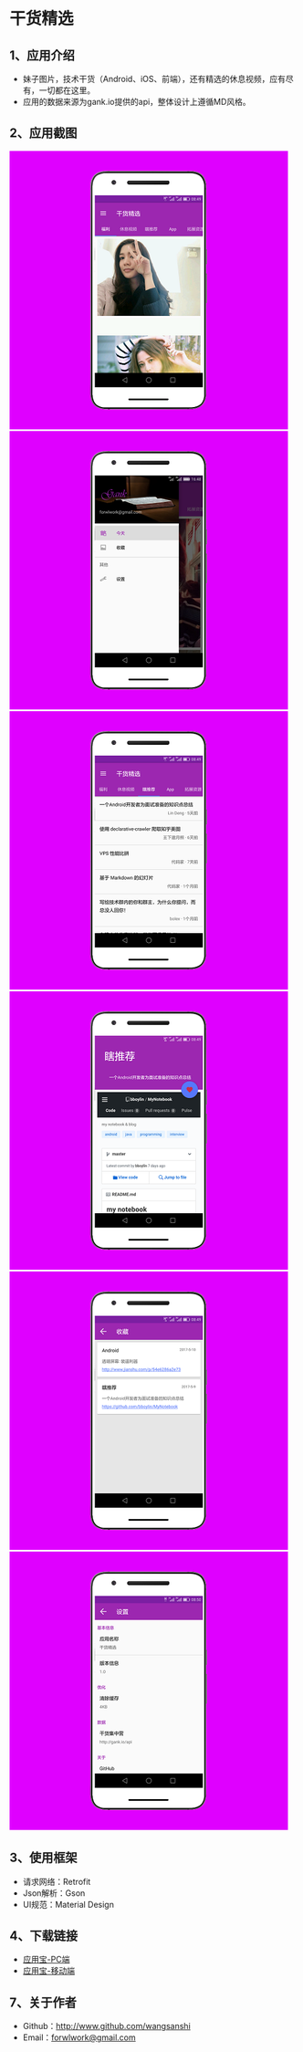 # 干货精选

## 1、应用介绍
  * 妹子图片，技术干货（Android、iOS、前端），还有精选的休息视频，应有尽有，一切都在这里。
  * 应用的数据来源为gank.io提供的api，整体设计上遵循MD风格。

## 2、应用截图
  ![](https://github.com/wangsanshi/Gank/raw/master/screenshot/screenshot_one.png)
  ![](https://github.com/wangsanshi/Gank/raw/master/screenshot/screenshot_two.png)
  ![](https://github.com/wangsanshi/Gank/raw/master/screenshot/screenshot_three.png)
  ![](https://github.com/wangsanshi/Gank/raw/master/screenshot/screenshot_four.png)
  ![](https://github.com/wangsanshi/Gank/raw/master/screenshot/screenshot_five.png)
  ![](https://github.com/wangsanshi/Gank/raw/master/screenshot/screenshot_six.png)

## 3、使用框架
  * 请求网络：Retrofit
  * Json解析：Gson
  * UI规范：Material Design
  
## 4、下载链接
  * [应用宝-PC端](http://android.myapp.com/myapp/detail.htm?apkName=com.wangsanshi.gank)
  * [应用宝-移动端](http://a.app.qq.com/o/simple.jsp?pkgname=com.wangsanshi.gank)
  
## 7、关于作者

  * Github：http://www.github.com/wangsanshi
  * Email：forwlwork@gmail.com